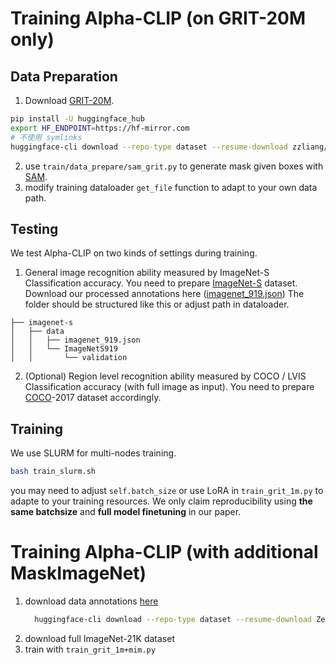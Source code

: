 # Training Alpha-CLIP (on GRIT-20M only)

## Data Preparation

1. Download [GRIT-20M](https://huggingface.co/datasets/zzliang/GRIT).

``` bash
pip install -U huggingface_hub
export HF_ENDPOINT=https://hf-mirror.com
# 不使用 symlinks
huggingface-cli download --repo-type dataset --resume-download zzliang/GRIT --local-dir GRIT --local-dir-use-symlinks False
```
2. use `train/data_prepare/sam_grit.py` to generate mask given boxes with [SAM](https://github.com/facebookresearch/segment-anything).
3. modify training dataloader `get_file` function to adapt to your own data path.

## Testing 

We test Alpha-CLIP on two kinds of settings during training.
1. General image recognition ability measured by ImageNet-S Classification accuracy. You need to prepare [ImageNet-S](https://github.com/LUSSeg/ImageNet-S) dataset. Download our processed annotations here ([imagenet_919.json](https://huggingface.co/datasets/Zery/MaskImageNet/tree/main)) The folder should be structured like this or adjust path in dataloader.
```
├── imagenet-s
│   ├── data
│   │   ├── imagenet_919.json
│   │   └── ImageNetS919
│   │       └── validation
```
2. (Optional) Region level recognition ability measured by COCO / LVIS Classification accuracy (with full image as input). You need to prepare [COCO](https://cocodataset.org/#home)-2017 dataset accordingly.

## Training
We use SLURM for multi-nodes training.
```bash
bash train_slurm.sh
```
you may need to adjust `self.batch_size` or use LoRA in `train_grit_1m.py` to adapte to your training resources. We only claim reproducibility using **the same batchsize** and **full model finetuning** in our paper.

# Training Alpha-CLIP (with additional MaskImageNet)
1. download data annotations [here](https://huggingface.co/datasets/Zery/MaskImageNet)
   ```bash
     huggingface-cli download --repo-type dataset --resume-download Zery/MaskImageNet --local-dir MaskImageNet --local-dir-use-symlinks False
   ```
2. download full ImageNet-21K dataset
3. train with `train_grit_1m+mim.py`
